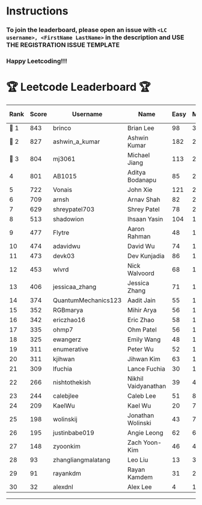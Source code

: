 # Instructions
### To join the leaderboard, please open an issue with `<LC username>, <FirstName LastName>` in the description and USE THE REGISTRATION ISSUE TEMPLATE
### Happy Leetcoding!!!


# 🏆 Leetcode Leaderboard 🏆

| Rank | Score | Username       | Name | Easy | Medium | Hard | Problems Solved |
|------|----------------|-----------------|-------------------|--------------|--------------|--------------|--------------|
| 🥇 1 | 843 | brinco | Brian Lee | 98 | 305 | 45 | 448 |
| 🥈 2 | 827 | ashwin_a_kumar | Ashwin Kumar | 182 | 288 | 23 | 493 |
| 🥉 3 | 804 | mj3061 | Michael Jiang | 113 | 278 | 45 | 436 |
| 4 | 801 | AB1015 | Aditya Bodanapu | 85 | 262 | 64 | 411 |
| 5 | 722 | Vonais | John Xie | 121 | 248 | 35 | 404 |
| 6 | 709 | arnsh | Arnav Shah | 82 | 231 | 55 | 368 |
| 7 | 629 | shreypatel703 | Shrey Patel | 78 | 232 | 29 | 339 |
| 8 | 513 | shadowion | Ihsaan Yasin | 104 | 173 | 21 | 298 |
| 9 | 477 | Flytre | Aaron Rahman | 48 | 153 | 41 | 242 |
| 10 | 474 | adavidwu | David Wu | 74 | 158 | 28 | 260 |
| 11 | 473 | devk03 | Dev Kunjadia | 86 | 177 | 11 | 274 |
| 12 | 453 | wlvrd | Nick Walvoord | 68 | 170 | 15 | 253 |
| 13 | 406 | jessicaa_zhang | Jessica Zhang | 71 | 142 | 17 | 230 |
| 14 | 374 | QuantumMechanics123 | Aadit Jain | 55 | 134 | 17 | 206 |
| 15 | 352 | RGBmarya | Mihir Arya | 56 | 115 | 22 | 193 |
| 16 | 342 | ericzhao16 | Eric Zhao | 58 | 127 | 10 | 195 |
| 17 | 335 | ohmp7 | Ohm Patel | 56 | 123 | 11 | 190 |
| 18 | 325 | ewangerz | Emily Wang | 48 | 110 | 19 | 177 |
| 19 | 311 | enumerative | Peter Wu | 52 | 110 | 13 | 175 |
| 20 | 311 | kjihwan | Jihwan Kim | 63 | 103 | 14 | 180 |
| 21 | 309 | lfuchia | Lance Fuchia | 30 | 129 | 7 | 166 |
| 22 | 266 | nishtothekish | Nikhil Vaidyanathan | 39 | 40 | 49 | 128 |
| 23 | 244 | calebjlee | Caleb Lee | 51 | 83 | 9 | 143 |
| 24 | 209 | KaelWu | Kael Wu | 20 | 75 | 13 | 108 |
| 25 | 198 | wolinskij | Jonathan Wolinski | 43 | 73 | 3 | 119 |
| 26 | 195 | justinbabe019 | Angie Leong | 62 | 62 | 3 | 127 |
| 27 | 148 | zyoonkim | Zach Yoon-Kim | 46 | 42 | 6 | 94 |
| 28 | 93 | zhangliangmalatang | Leo Liu | 13 | 37 | 2 | 52 |
| 29 | 91 | rayankdm | Rayan Kamdem | 31 | 27 | 2 | 60 |
| 30 | 32 | alexdnl | Alex Lee | 4 | 14 | 0 | 18 |
---